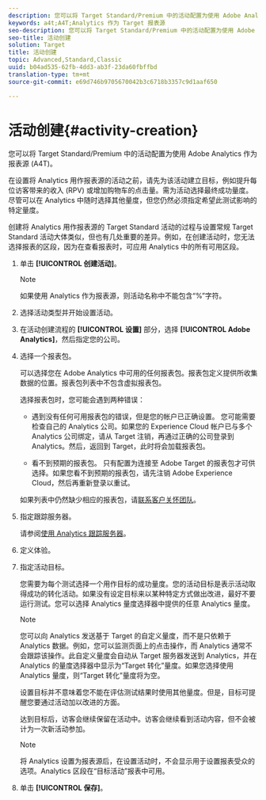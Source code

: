 ```yaml
---
description: 您可以将 Target Standard/Premium 中的活动配置为使用 Adobe Analytics 作为报表源 (A4T)。
keywords: a4t;A4T;Analytics 作为 Target 报表源
seo-description: 您可以将 Target Standard/Premium 中的活动配置为使用 Adobe Analytics 作为报表源 (A4T)。
seo-title: 活动创建
solution: Target
title: 活动创建
topic: Advanced,Standard,Classic
uuid: b04ad535-62fb-4dd3-ab3f-23da60fbffbd
translation-type: tm+mt
source-git-commit: e69d746b9705670042b3c6718b3357c9d1aaf650

---
```



# 活动创建{#activity-creation}

您可以将 Target Standard/Premium 中的活动配置为使用 Adobe Analytics 作为报表源 (A4T)。

在设置将 Analytics 用作报表源的活动之前，请先为该活动建立目标，例如提升每位访客带来的收入 (RPV) 或增加购物车的点击量。需为活动选择最终成功量度。尽管可以在 Analytics 中随时选择其他量度，但您仍然必须指定希望此测试影响的特定量度。

创建将 Analytics 用作报表源的 Target Standard 活动的过程与设置常规 Target Standard 活动大体类似，但也有几处重要的差异。例如，在创建活动时，您无法选择报表的区段，因为在查看报表时，可应用 Analytics 中的所有可用区段。

1. 单击 **[!UICONTROL 创建活动]**。

   >[!NOTE]
   >
   >如果使用 Analytics 作为报表源，则活动名称中不能包含“%”字符。

1. 选择活动类型并开始设置活动。
1. 在活动创建流程的 **[!UICONTROL 设置]** 部分，选择 **[!UICONTROL Adobe Analytics]**，然后指定您的公司。
1. 选择一个报表包。

   可以选择您在 Adobe Analytics 中可用的任何报表包。报表包定义提供所收集数据的位置。报表包列表中不包含虚拟报表包。

   选择报表包时，您可能会遇到两种错误：

   * 遇到没有任何可用报表包的错误，但是您的帐户已正确设置。
   您可能需要检查自己的 Analytics 公司。如果您的 Experience Cloud 帐户已与多个 Analytics 公司绑定，请从 Target 注销，再通过正确的公司登录到 Analytics。然后，返回到 Target，此时将会加载报表包。

   * 看不到预期的报表包。
   只有配置为连接至 Adobe Target 的报表包才可供选择。如果您看不到预期的报表包，请先注销 Adobe Experience Cloud，然后再重新登录以重试。

   如果列表中仍然缺少相应的报表包，请[联系客户关怀团队](../../cmp-resources-and-contact-information.md#reference_ACA3391A00EF467B87930A450050077C)。
1. 指定跟踪服务器。

   请参阅[使用 Analytics 跟踪服务器](../../c-integrating-target-with-mac/a4t/analytics-tracking-server.md#task_72077BA7E93C4A65A715A18F32228823)。

1. 定义体验。
1. 指定活动目标。

   您需要为每个测试选择一个用作目标的成功量度。您的活动目标是表示活动取得成功的转化活动。如果没有设定目标来以某种特定方式做出改进，最好不要运行测试。您可以选择 Analytics 量度选择器中提供的任意 Analytics 量度。

   >[!NOTE]
   >
   >您可以向 Analytics 发送基于 Target 的自定义量度，而不是只依赖于 Analytics 数据。例如，您可以监测页面上的点击操作，而 Analytics 通常不会跟踪该操作。此自定义量度会自动从 Target 服务器发送到 Analytics，并在 Analytics 的量度选择器中显示为“Target 转化”量度。如果您选择使用 Analytics 量度，则“Target 转化”量度将为空。

   设置目标并不意味着您不能在评估测试结果时使用其他量度。但是，目标可提醒您要通过活动加以改进的方面。

   达到目标后，访客会继续保留在活动中。访客会继续看到活动内容，但不会被计为一次新活动参加。

   >[!NOTE]
   >
   >将 Analytics 设置为报表源后，在设置活动时，不会显示用于设置报表受众的选项。Analytics 区段在“目标活动”报表中可用。

1. 单击 **[!UICONTROL 保存]**。

